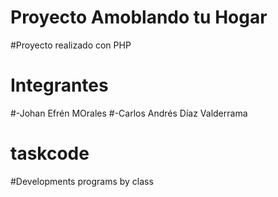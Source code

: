 # Proyecto Amoblando tu Hogar
#Proyecto realizado con PHP

# Integrantes
 #-Johan Efrén MOrales
 #-Carlos Andrés Díaz Valderrama
  
# taskcode
#Developments programs by class

